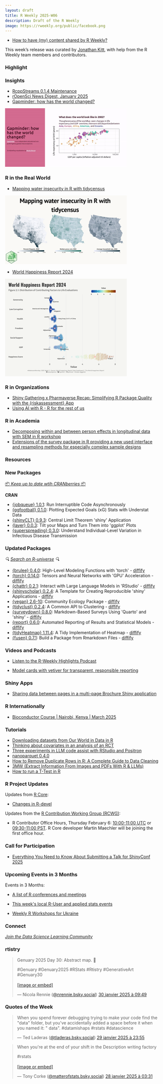 ```yaml
---
layout: draft
title: R Weekly 2025-W06
description: Draft of the R Weekly
image: https://rweekly.org/public/facebook.png
---
```



+ [How to have (my) content shared by R Weekly?](https://github.com/rweekly/rweekly.org#how-to-have-my-content-shared-by-r-weekly)

This week’s release was curated by [Jonathan Kitt](https://bsky.app/profile/jonathankitt.bsky.social), with help from the R Weekly team members and contributors.



### Highlight


### Insights

+ [RcppStreams 0.1.4 Maintenance](https://dirk.eddelbuettel.com/blog/2025/01/29/#rcppstreams_0.1.4)
+ [rOpenSci News Digest, January 2025](https://ropensci.org/blog/2025/01/27/news-january-2025/)
+ [Gapminder: how has the world changed?](https://nrennie.rbind.io/scrollytelling/posts/gapminder/)
  
![](https://raw.githubusercontent.com/rweekly/image/master/2025-W06/gapminder.png)

### R in the Real World

+ [Mapping water insecurity in R with tidycensus](https://waterdata.usgs.gov/blog/acs-maps/)
  
![](https://raw.githubusercontent.com/rweekly/image/master/2025-W06/tidycensus.png)

  
+ [World Happiness Report 2024](https://stevenponce.netlify.app/data_visualizations/MakeoverMonday/2025/mm_2025_05.html)
  
![](https://raw.githubusercontent.com/rweekly/image/master/2025-W06/happiness.png)



### R in Organizations

+ [Shiny Gathering x Pharmaverse Recap: Simplifying R Package Quality with the {riskassessment} App](https://www.appsilon.com/post/r-package-risk-assessment)
+ [Using AI with R - R for the rest of us](https://rfortherestofus.com/courses/ai)



### R in Academia

+ [Decomposing within and between person effects in longitudinal data with SEM in R workshop](https://r-posts.com/decomposing-within-and-between-person-effects-in-longitudinal-data-with-sem-in-r-workshop/)
+ [Extensions of the survey package in R providing a new used interface and resampling methods for especially complex sample designs](https://isi-iass.org/home/wp-content/uploads/Survey_Statistician_2025_January_N91_06.pdf#page9)


### Resources



### New Packages

<!-- <p class="added-hostname"><a href="https://rweekly.org/live" target="_blank" class="externalLink">📦 <i>Go Live for More New Pkgs</i> 📦</a></p> --> 
<p class="added-hostname"><a href="https://dirk.eddelbuettel.com/cranberries/cran/new/" target="_blank" class="externalLink">📦 <i>Keep up to date wtih CRANberries</i> 📦</a></p>

**CRAN**

+ [{jobqueue} 1.0.1](https://cran.r-project.org/package=jobqueue): Run Interruptible Code Asynchronously
+ [{ggfootball} 0.1.0](https://cran.r-project.org/package=ggfootball): Plotting Expected Goals (xG) Stats with Understat Data
+ [{shinyCLT} 0.9.3](https://cran.r-project.org/package=shinyCLT): Central Limit Theorem 'shiny' Application
+ [{layer} 0.0.3](https://cran.r-project.org/package=layer): Tilt your Maps and Turn Them into 'ggplot' Plots
+ [{superspreading} 0.3.0](https://cran.r-project.org/package=superspreading): Understand Individual-Level Variation in Infectious Disease
Transmission


### Updated Packages

<i>🔍 [Search on R-universe](https://r-universe.dev/search/) 🔍</i>

+ [{brulee} 0.4.0](https://cran.r-project.org/package=brulee): High-Level Modeling Functions with 'torch' - [diffify](https://diffify.com/R/brulee)
+ [{torch} 0.14.0](https://cran.r-project.org/package=torch): Tensors and Neural Networks with 'GPU' Acceleration - [diffify](https://diffify.com/R/torch)
+ [{chattr} 0.2.1](https://cran.r-project.org/package=chattr): Interact with Large Language Models in 'RStudio' - [diffify](https://diffify.com/R/chattr)
+ [{shinyscholar} 0.2.4](https://cran.r-project.org/package=shinyscholar): A Template for Creating Reproducible 'shiny' Applications - [diffify](https://diffify.com/R/shinyscholar)
+ [{vegan} 2.6-10](https://cran.r-project.org/package=vegan): Community Ecology Package - [diffify](https://diffify.com/R/vegan)
+ [{tidyclust} 0.2.4](https://cran.r-project.org/package=tidyclust): A Common API to Clustering - [diffify](https://diffify.com/R/tidyclust)
+ [{surveydown} 0.8.0](https://cran.r-project.org/package=surveydown): Markdown-Based Surveys Using 'Quarto' and 'shiny' - [diffify](https://diffify.com/R/surveydown)
+ [{report} 0.6.0](https://cran.r-project.org/package=report): Automated Reporting of Results and Statistical Models - [diffify](https://diffify.com/R/report)
+ [{tidyHeatmap} 1.11.4](https://cran.r-project.org/package=tidyHeatmap): A Tidy Implementation of Heatmap - [diffify](https://diffify.com/R/tidyHeatmap)
+ [{fusen} 0.7.1](https://cran.r-project.org/package=fusen): Build a Package from Rmarkdown Files - [diffify](https://diffify.com/R/fusen)


### Videos and Podcasts

+ [Listen to the R-Weekly Highlights Podcast](https://serve.podhome.fm/r-weekly-highlights)

+ [Model cards with vetiver for transparent, responsible reporting](https://www.youtube.com/watch?v=iNtgunGg86o)


### Shiny Apps

+ [Sharing data between pages in a multi-page Brochure Shiny application](https://discindo.org/posts/shiny/2025-01-27-brochure-caching/)


### R Internationally

+ [Bioconductor Course | Nairobi, Kenya | March 2025](https://training.bioconductor.org/workshops/2025-03-Nairobi/index.html)


### Tutorials

+ [Downloading datasets from Our World in Data in R](https://statisticaloddsandends.wordpress.com/2025/01/30/downloading-datasets-from-our-world-in-data-in-r/)
+ [Thinking about covariates in an analysis of an RCT](https://www.rdatagen.net/post/2025-01-28-handling-covariates-in-an-analysis-of-an-rct/)
+ [Three experiments in LLM code assist with RStudio and Positron](https://www.tidyverse.org/blog/2025/01/experiments-llm/)
+ [nanoparquet 0.4.0](https://www.tidyverse.org/blog/2025/01/nanoparquet-0-4-0/)
+ [How to Remove Duplicate Rows in R: A Complete Guide to Data Cleaning](https://www.spsanderson.com/steveondata/posts/2025-01-30/)
+ [3MW (Extract Information From Images and PDFs With R & LLMs)](https://3mw.albert-rapp.de/p/extract-information-from-images-and-pdfs-with-r-llms)
+ [How to run a T-Test in R](https://www.broadlyepi.com/r/thursday-tutorial-how-to-run-a-t-test-in-r/)


<!--<div class="post-more-begin></div><div class="post-more-end"></div>-->

### R Project Updates

Updates from [R Core](http://developer.r-project.org/blosxom.cgi/R-devel/NEWS):

+ [Changes in R-devel](https://developer.r-project.org/blosxom.cgi/R-devel/NEWS/2025/01/30#n2025-01-30)


Updates from the [R Contribution Working Group (RCWG)](https://contributor.r-project.org/working-group):

 - R Contributor Office Hours, Thursday February 6: [10:00-11:00 UTC](https://www.meetup.com/r-contributors/events/305790230/) or [09:30-11:00 PST](https://www.meetup.com/r-contributors/events/305506311/). R Core developer Martin Maechler will be joining the first office hour.

### Call for Participation

+ [Everything You Need to Know About Submitting a Talk for ShinyConf 2025](https://www.appsilon.com/post/talk-submission-shinyconf2025)

### Upcoming Events in 3 Months

Events in 3 Months:

+ [A list of R conferences and meetings](https://jumpingrivers.github.io/meetingsR/events.html)

+ [This week's local R-User and applied stats events](https://community.rstudio.com/c/irl)

+ [Weekly R Workshops for Ukraine](https://sites.google.com/view/dariia-mykhailyshyna/main/r-workshops-for-ukraine)

### Connect

<i>[Join the Data Science Learning Community](https://DSLC.io/)</i>

### rtistry

<blockquote class="bluesky-embed" data-bluesky-uri="at://did:plc:jiushxoiyvgcw2tgsjyvd2mc/app.bsky.feed.post/3lgx42lwb6c2y" data-bluesky-cid="bafyreihzvu4ndysinuoro6eq5xnbyy5ekms46ljkav53vsh762mr7jog2m"><p lang="en">Genuary 2025 Day 30: Abstract map. 🎨

#Genuary #Genuary2025 #RStats #Rtistry #GenerativeArt #Genuary30<br><br><a href="https://bsky.app/profile/did:plc:jiushxoiyvgcw2tgsjyvd2mc/post/3lgx42lwb6c2y?ref_src=embed">[image or embed]</a></p>&mdash; Nicola Rennie (<a href="https://bsky.app/profile/did:plc:jiushxoiyvgcw2tgsjyvd2mc?ref_src=embed">@nrennie.bsky.social</a>) <a href="https://bsky.app/profile/did:plc:jiushxoiyvgcw2tgsjyvd2mc/post/3lgx42lwb6c2y?ref_src=embed">30 janvier 2025 à 09:49</a></blockquote><script async src="https://embed.bsky.app/static/embed.js" charset="utf-8"></script>



### Quotes of the Week

<blockquote class="bluesky-embed" data-bluesky-uri="at://did:plc:epgc4meeiie56auktjjbi4zf/app.bsky.feed.post/3lgw2umzoqs2y" data-bluesky-cid="bafyreig7w5xnxh3r6rwlksbwwbtbu5zgjwlsimvcl2pvzlxg5r2l5hvjfm"><p lang="en">When you spend forever debugging trying to make your code find the &quot;data&quot; folder, but you&#x27;ve accidentally added a space before it when you named it: &quot; data&quot;. #datamishaps #rstats #datascience</p>&mdash; Ted Laderas (<a href="https://bsky.app/profile/did:plc:epgc4meeiie56auktjjbi4zf?ref_src=embed">@tladeras.bsky.social</a>) <a href="https://bsky.app/profile/did:plc:epgc4meeiie56auktjjbi4zf/post/3lgw2umzoqs2y?ref_src=embed">29 janvier 2025 à 23:55</a></blockquote><script async src="https://embed.bsky.app/static/embed.js" charset="utf-8"></script>

<blockquote class="bluesky-embed" data-bluesky-uri="at://did:plc:sbrgpw6cwkmvoimvt6y277zg/app.bsky.feed.post/3lgrfycgick2e" data-bluesky-cid="bafyreih3nescjgbqfpmurpvfwbel6kbnavddyeqky3gtyo4sbvz246acma"><p lang="en">When you&#x27;re at the end of your shift in the Description writing factory

#rstats<br><br><a href="https://bsky.app/profile/did:plc:sbrgpw6cwkmvoimvt6y277zg/post/3lgrfycgick2e?ref_src=embed">[image or embed]</a></p>&mdash; Tony Corke (<a href="https://bsky.app/profile/did:plc:sbrgpw6cwkmvoimvt6y277zg?ref_src=embed">@matterofstats.bsky.social</a>) <a href="https://bsky.app/profile/did:plc:sbrgpw6cwkmvoimvt6y277zg/post/3lgrfycgick2e?ref_src=embed">28 janvier 2025 à 03:31</a></blockquote><script async src="https://embed.bsky.app/static/embed.js" charset="utf-8"></script>
